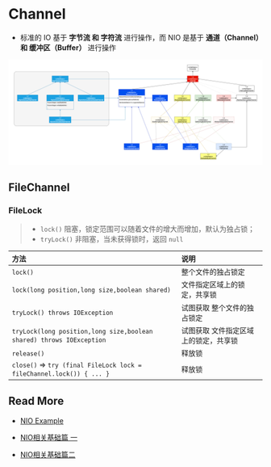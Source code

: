 # Channel



- 标准的 IO 基于 **字节流 和 字符流** 进行操作，而 NIO 是基于 **通道（Channel）和 缓冲区（Buffer）** 进行操作



![Channel.png](-images/Channel.png)

## FileChannel

### FileLock

> - `lock()` 阻塞，锁定范围可以随着文件的增大而增加，默认为独占锁；
> - `tryLock()` 非阻塞，当未获得锁时，返回 `null`

| 方法                                                         | 说明                                  |
| :----------------------------------------------------------- | :------------------------------------ |
| `lock()`                                                     | 整个文件的独占锁定                    |
| `lock(long position,long size,boolean shared)`               | 文件指定区域上的锁定，共享锁          |
| `tryLock() throws IOException`                               | 试图获取 整个文件的独占锁定           |
| `tryLock(long position,long size,boolean shared) throws IOException` | 试图获取 文件指定区域上的锁定，共享锁 |
| `release()`                                                  | 释放锁                                |
| `close()` =>  `try (final FileLock lock = fileChannel.lock()) { ... }` | 释放锁                                |







## Read More

- [NIO Example](https://github.com/hello-world-example/Java-IO/tree/master/demo-java-nio/src/main/java/xyz/kail/demo/java/io)



- [NIO相关基础篇 一](https://mp.weixin.qq.com/s/jeuISFEh49aUheFsX_aHMg)
- [NIO相关基础篇二](https://mp.weixin.qq.com/s/KN7ANdJBLidlKBs6fGCutQ)